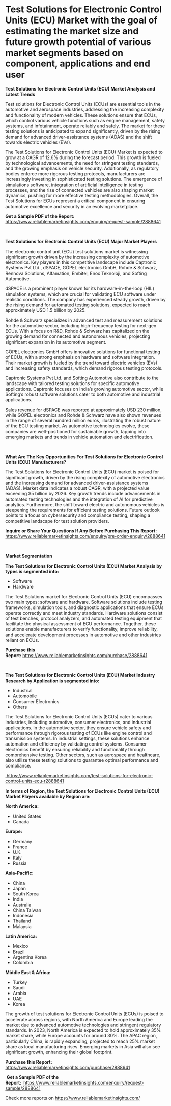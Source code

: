 <p><h1>Test Solutions for Electronic Control Units (ECU) Market with the goal of estimating the market size and future growth potential of various market segments based on component, applications and end user</h1></p><p><strong>Test Solutions for Electronic Control Units (ECU) Market Analysis and Latest Trends</strong></p>
<p><p>Test solutions for Electronic Control Units (ECUs) are essential tools in the automotive and aerospace industries, addressing the increasing complexity and functionality of modern vehicles. These solutions ensure that ECUs, which control various vehicle functions such as engine management, safety systems, and infotainment, operate reliably and safely. The market for these testing solutions is anticipated to expand significantly, driven by the rising demand for advanced driver-assistance systems (ADAS) and the shift towards electric vehicles (EVs).</p><p>The Test Solutions for Electronic Control Units (ECU) Market is expected to grow at a CAGR of 12.6% during the forecast period. This growth is fueled by technological advancements, the need for stringent testing standards, and the growing emphasis on vehicle security. Additionally, as regulatory bodies enforce more rigorous testing protocols, manufacturers are increasingly investing in sophisticated testing solutions. The emergence of simulations software, integration of artificial intelligence in testing processes, and the rise of connected vehicles are also shaping market dynamics, pushing for more effective testing methodologies. Overall, the Test Solutions for ECUs represent a critical component in ensuring automotive excellence and security in an evolving marketplace.</p></p>
<p><strong>Get a Sample PDF of the Report:&nbsp;</strong> <a href="https://www.reliablemarketinsights.com/enquiry/request-sample/2888641?utm_campaign=1894&utm_medium=2&utm_source=Github&utm_content=ia&utm_term=14032025&utm_id=test-solutions-for-electronic-control-units-ecu">https://www.reliablemarketinsights.com/enquiry/request-sample/2888641</a></p>
<p>&nbsp;</p>
<p><strong>Test Solutions for Electronic Control Units (ECU) Major Market Players</strong></p>
<p><p>The electronic control unit (ECU) test solutions market is witnessing significant growth driven by the increasing complexity of automotive electronics. Key players in this competitive landscape include Captronic Systems Pvt Ltd., dSPACE, GÖPEL electronics GmbH, Rohde & Schwarz, Rennova Solutions, Alfamation, Embitel, Enox Teknoloji, and Softing Automotive.</p><p>dSPACE is a prominent player known for its hardware-in-the-loop (HIL) simulation systems, which are crucial for validating ECU software under realistic conditions. The company has experienced steady growth, driven by the rising demand for automated testing solutions, expected to reach approximately USD 1.5 billion by 2025.</p><p>Rohde & Schwarz specializes in advanced test and measurement solutions for the automotive sector, including high-frequency testing for next-gen ECUs. With a focus on R&D, Rohde & Schwarz has capitalized on the growing demand for connected and autonomous vehicles, projecting significant expansion in its automotive segment.</p><p>GÖPEL electronics GmbH offers innovative solutions for functional testing of ECUs, with a strong emphasis on hardware and software integration. Their market growth is fueled by the trend toward electric vehicles (EVs) and increasing safety standards, which demand rigorous testing protocols.</p><p>Captronic Systems Pvt Ltd. and Softing Automotive also contribute to the landscape with tailored testing solutions for specific automotive applications. Captronic focuses on India’s growing automotive sector, while Softing’s robust software solutions cater to both automotive and industrial applications.</p><p>Sales revenue for dSPACE was reported at approximately USD 230 million, while GÖPEL electronics and Rohde & Schwarz have also shown revenues in the range of several hundred million euros, illustrating the robust nature of the ECU testing market. As automotive technologies evolve, these companies are well-positioned for sustainable growth, tapping into emerging markets and trends in vehicle automation and electrification.</p></p>
<p>&nbsp;</p>
<p><strong>What Are The Key Opportunities For Test Solutions for Electronic Control Units (ECU) Manufacturers?</strong></p>
<p><p>The Test Solutions for Electronic Control Units (ECU) market is poised for significant growth, driven by the rising complexity of automotive electronics and the increasing demand for advanced driver-assistance systems (ADAS). Market data indicates a robust CAGR, with a projected value exceeding $5 billion by 2026. Key growth trends include advancements in automated testing technologies and the integration of AI for predictive analytics. Furthermore, the shift toward electric and autonomous vehicles is steepening the requirements for efficient testing solutions. Future outlook points to a focus on cybersecurity and compliance testing, shaping a competitive landscape for test solution providers.</p></p>
<p><strong>Inquire or Share Your Questions If Any Before Purchasing This Report:</strong> <a href="https://www.reliablemarketinsights.com/enquiry/pre-order-enquiry/2888641?utm_campaign=1894&utm_medium=2&utm_source=Github&utm_content=ia&utm_term=14032025&utm_id=test-solutions-for-electronic-control-units-ecu">https://www.reliablemarketinsights.com/enquiry/pre-order-enquiry/2888641</a></p>
<p>&nbsp;</p>
<p><strong>Market Segmentation</strong></p>
<p><strong>The Test Solutions for Electronic Control Units (ECU) Market Analysis by types is segmented into:</strong></p>
<p><ul><li>Software</li><li>Hardware</li></ul></p>
<p><p>The Test Solutions market for Electronic Control Units (ECU) encompasses two main types: software and hardware. Software solutions include testing frameworks, simulation tools, and diagnostic applications that ensure ECUs operate correctly and meet industry standards. Hardware solutions consist of test benches, protocol analyzers, and automated testing equipment that facilitate the physical assessment of ECU performance. Together, these solutions enable manufacturers to verify functionality, improve reliability, and accelerate development processes in automotive and other industries reliant on ECUs.</p></p>
<p><strong>Purchase this Report:&nbsp;</strong><a href="https://www.reliablemarketinsights.com/purchase/2888641?utm_campaign=1894&utm_medium=2&utm_source=Github&utm_content=ia&utm_term=14032025&utm_id=test-solutions-for-electronic-control-units-ecu">https://www.reliablemarketinsights.com/purchase/2888641</a></p>
<p>&nbsp;</p>
<p><strong>The Test Solutions for Electronic Control Units (ECU) Market Industry Research by Application is segmented into:</strong></p>
<p><ul><li>Industrial</li><li>Automobile</li><li>Consumer Electronics</li><li>Others</li></ul></p>
<p><p>The Test Solutions for Electronic Control Units (ECUs) cater to various industries, including automotive, consumer electronics, and industrial applications. In the automotive sector, they ensure vehicle safety and performance through rigorous testing of ECUs like engine control and transmission systems. In industrial settings, these solutions enhance automation and efficiency by validating control systems. Consumer electronics benefit by ensuring reliability and functionality through comprehensive testing. Other sectors, such as aerospace and healthcare, also utilize these testing solutions to guarantee optimal performance and compliance.</p></p>
<p><a href="https://www.reliablemarketinsights.com/test-solutions-for-electronic-control-units-ecu-r2888641?utm_campaign=1894&utm_medium=2&utm_source=Github&utm_content=ia&utm_term=14032025&utm_id=test-solutions-for-electronic-control-units-ecu">&nbsp;https://www.reliablemarketinsights.com/test-solutions-for-electronic-control-units-ecu-r2888641</a></p>
<p><strong>In terms of Region, the Test Solutions for Electronic Control Units (ECU) Market Players available by Region are:</strong></p>
<p>
    <p> <strong> North America: </strong>
        <ul>
            <li>United States</li>
            <li>Canada</li>
        </ul>
        </p> 
    <p> <strong> Europe: </strong>
        <ul>
            <li>Germany</li>
            <li>France</li>
            <li>U.K.</li>
            <li>Italy</li>
            <li>Russia</li>
        </ul>
        </p> 
    <p> <strong> Asia-Pacific: </strong>
        <ul>
            <li>China</li>
            <li>Japan</li>
            <li>South Korea</li>
            <li>India</li>
            <li>Australia</li>
            <li>China Taiwan</li>
            <li>Indonesia</li>
            <li>Thailand</li>
            <li>Malaysia</li>
        </ul>
        </p> 
    <p> <strong> Latin America: </strong>
        <ul>
            <li>Mexico</li>
            <li>Brazil</li>
            <li>Argentina Korea</li>
            <li>Colombia</li>
        </ul>
        </p> 
    <p> <strong> Middle East & Africa: </strong>
        <ul>
            <li>Turkey</li>
            <li>Saudi</li>
            <li>Arabia</li>
            <li>UAE</li>
            <li>Korea</li>
        </ul>
    </p>
    </p>
<p><p>The growth of test solutions for Electronic Control Units (ECUs) is poised to accelerate across regions, with North America and Europe leading the market due to advanced automotive technologies and stringent regulatory standards. In 2023, North America is expected to hold approximately 35% market share, while Europe accounts for around 30%. The APAC region, particularly China, is rapidly expanding, projected to reach 25% market share as local manufacturing rises. Emerging markets in Asia will also see significant growth, enhancing their global footprint.</p></p>
<p><strong>Purchase this Report: </strong><a href="https://www.reliablemarketinsights.com/purchase/2888641?utm_campaign=1894&utm_medium=2&utm_source=Github&utm_content=ia&utm_term=14032025&utm_id=test-solutions-for-electronic-control-units-ecu">https://www.reliablemarketinsights.com/purchase/2888641</a></p>
<p>&nbsp;<strong>Get a Sample PDF of the Report:&nbsp;&nbsp;</strong><a href="https://www.reliablemarketinsights.com/enquiry/request-sample/2888641?utm_campaign=1894&utm_medium=2&utm_source=Github&utm_content=ia&utm_term=14032025&utm_id=test-solutions-for-electronic-control-units-ecu">https://www.reliablemarketinsights.com/enquiry/request-sample/2888641</a></p>
<p><strong></strong></p>
<p>Check more reports on <a href="https://www.reliablemarketinsights.com/?utm_campaign=1894&utm_medium=2&utm_source=Github&utm_content=ia&utm_term=14032025&utm_id=test-solutions-for-electronic-control-units-ecu">https://www.reliablemarketinsights.com/</a></p>